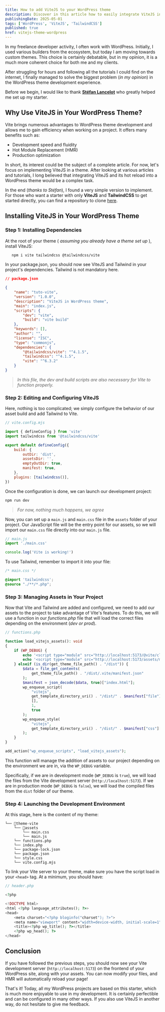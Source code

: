 ```yaml
---
title: How to add ViteJS to your WordPress theme
description: Discover in this article how to easily integrate ViteJS into a WordPress theme to improve your development workflow.
publishingDate: 2025-05-01
tags: ['WordPress', 'ViteJS', 'TailwindCSS']
published: true
href: vitejs-theme-wordpress
---
```


In my freelance developer activity, I often work with WordPress. Initially, I used various builders from the ecosystem, but today I am moving towards custom themes. This choice is certainly debatable, but in my opinion, it is a much more coherent choice for both me and my clients.

After struggling for hours and following all the tutorials I could find on the internet, I finally managed to solve the biggest problem (_in my opinion_) in the WordPress theme development experience.

Before we begin, I would like to thank **[Stéfan Lancelot](https://github.com/stfnlnc)** who greatly helped me set up my starter.

## Why Use ViteJS in Your WordPress Theme?

Vite brings numerous advantages to WordPress theme development and allows me to gain efficiency when working on a project. It offers many benefits such as:

- Development speed and fluidity
- Hot Module Replacement (HMR)
- Production optimization

In short, its interest could be the subject of a complete article. For now, let's focus on implementing ViteJS in a theme. After looking at various articles and tutorials, I long believed that integrating ViteJS and its hot reload into a WordPress theme would be a complex task.

In the end (_thanks to Stéfan_), I found a very simple version to implement. For those who want a starter with only **ViteJS** and **TailwindCSS** to get started directly, you can find a repository to clone [here](https://github.com/pommito/wp-theme-starter).

## Installing ViteJS in Your WordPress Theme

### Step 1: Installing Dependencies

At the root of your theme ( _assuming you already have a theme set up_ ), install ViteJS:

```bash
   npm i vite tailwindcss @tailwindcss/vite
```

In your package.json, you should now see ViteJS and Tailwind in your project's dependencies. Tailwind is not mandatory here.

```json
// package.json

{
    "name": "tuto-vite",
    "version": "1.0.0",
    "description": "ViteJS in WordPress theme",
    "main": "index.js",
    "scripts": {
        "dev": "vite",
        "build": "vite build"
    },
    "keywords": [],
    "author": "",
    "license": "ISC",
    "type": "commonjs",
    "dependencies": {
        "@tailwindcss/vite": "^4.1.5",
        "tailwindcss": "^4.1.5",
        "vite": "^6.3.2"
    }
}
```

> _In this file, the dev and build scripts are also necessary for Vite to function properly._

### Step 2: Editing and Configuring ViteJS

Here, nothing is too complicated; we simply configure the behavior of our asset build and add Tailwind to Vite.

```js
// vite.config.mjs

import { defineConfig } from 'vite'
import tailwindcss from '@tailwindcss/vite'

export default defineConfig({
    build: {
        outDir: 'dist',
        assetsDir: '',
        emptyOutDir: true,
        manifest: true,
    },
    plugins: [tailwindcss()],
})
```

Once the configuration is done, we can launch our development project:

```bash
npm run dev
```

> _For now, nothing much happens, we agree_

Now, you can set up a `main.js` and `main.css` file in the `assets` folder of your project. Our JavaScript file will be the entry point for our assets, so we will import our `main.css` file directly into our `main.js` file.

```js
// main.js
import './main.css'

console.log('Vite is working!')
```

To use Tailwind, remember to import it into your file:

```css
/* main.css */

@import 'tailwindcss';
@source "./**/*.php";
```

### Step 3: Managing Assets in Your Project

Now that Vite and Tailwind are added and configured, we need to add our assets to the project to take advantage of Vite's features. To do this, we will use a function in our _functions.php_ file that will load the correct files depending on the environment (_dev or prod_).

```php
// functions.php

function load_vitejs_assets(): void
{
    if (WP_DEBUG) {
        echo '<script type="module" src="http://localhost:5173/@vite/client"></script>';
        echo '<script type="module" src="http://localhost:5173/assets/main.js"></script>';
    } elseif (is_dir(get_theme_file_path() . "/dist")) {
        $data = file_get_contents(
            get_theme_file_path() . "/dist/.vite/manifest.json"
        );
        $manifest = json_decode($data, true)["index.html"];
        wp_enqueue_script(
            "vitejs",
            get_template_directory_uri() . "/dist/" . $manifest["file"],
            [],
            1,
            true
        );
        wp_enqueue_style(
            "vitejs",
            get_template_directory_uri() . "/dist/" . $manifest["css"][0]
        );
    }
}

add_action("wp_enqueue_scripts", "load_vitejs_assets");
```

This function will manage the addition of assets to our project depending on the environment we are in, via the `WP_DEBUG` variable.

Specifically, if we are in development mode (`WP_DEBUG` is `true`), we will load the files from the Vite development server (`http://localhost:5173`). If we are in production mode (`WP_DEBUG` is `false`), we will load the compiled files from the `dist` folder of our theme.

### Step 4: Launching the Development Environment

At this stage, here is the content of my theme:

```
└── 📁theme-vite
    └── 📁assets
        └── main.css
        └── main.js
    └── functions.php
    └── index.php
    └── package-lock.json
    └── package.json
    └── style.css
    └── vite.config.mjs
```

To link your Vite server to your theme, make sure you have the script load in your `<head>` tag. At a minimum, you should have:

```php
// header.php

<?php

<!DOCTYPE html>
<html <?php language_attributes(); ?>>
<head>
    <meta charset="<?php bloginfo("charset"); ?>">
    <meta name="viewport" content="width=device-width, initial-scale=1"/>
    <title><?php wp_title(); ?></title>
    <?php wp_head(); ?>
</head>
```

## Conclusion

If you have followed the previous steps, you should now see your Vite development server (`http://localhost:5173`) on the frontend of your WordPress site, along with your assets. You can now modify your files, and HMR will automatically reload your page!

That's it! Today, all my WordPress projects are based on this starter, which is much more enjoyable to use in my development. It is certainly perfectible and can be configured in many other ways. If you also use ViteJS in another way, do not hesitate to give me feedback.
